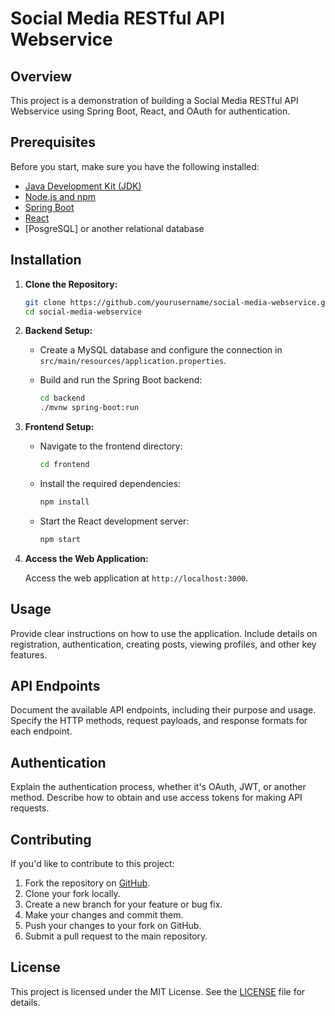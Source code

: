 
# Social Media RESTful API Webservice

## Overview

This project is a demonstration of building a Social Media RESTful API Webservice using Spring Boot, React, and OAuth for authentication.

## Prerequisites

Before you start, make sure you have the following installed:

- [Java Development Kit (JDK)](https://www.oracle.com/java/technologies/javase-downloads.html)
- [Node.js and npm](https://nodejs.org/)
- [Spring Boot](https://spring.io/projects/spring-boot)
- [React](https://reactjs.org/)
- [PosgreSQL] or another relational database

## Installation

1. **Clone the Repository:**

    ```bash
    git clone https://github.com/yourusername/social-media-webservice.git
    cd social-media-webservice
    ```

2. **Backend Setup:**

   - Create a MySQL database and configure the connection in `src/main/resources/application.properties`.
   - Build and run the Spring Boot backend:

     ```bash
     cd backend
     ./mvnw spring-boot:run
     ```

3. **Frontend Setup:**

   - Navigate to the frontend directory:

     ```bash
     cd frontend
     ```

   - Install the required dependencies:

     ```bash
     npm install
     ```

   - Start the React development server:

     ```bash
     npm start
     ```

4. **Access the Web Application:**

   Access the web application at `http://localhost:3000`.

## Usage

Provide clear instructions on how to use the application. Include details on registration, authentication, creating posts, viewing profiles, and other key features.

## API Endpoints

Document the available API endpoints, including their purpose and usage. Specify the HTTP methods, request payloads, and response formats for each endpoint.

## Authentication

Explain the authentication process, whether it's OAuth, JWT, or another method. Describe how to obtain and use access tokens for making API requests.

## Contributing

If you'd like to contribute to this project:

1. Fork the repository on [GitHub](https://github.com/yourusername/social-media-webservice).
2. Clone your fork locally.
3. Create a new branch for your feature or bug fix.
4. Make your changes and commit them.
5. Push your changes to your fork on GitHub.
6. Submit a pull request to the main repository.

## License

This project is licensed under the MIT License. See the [LICENSE](LICENSE) file for details.

